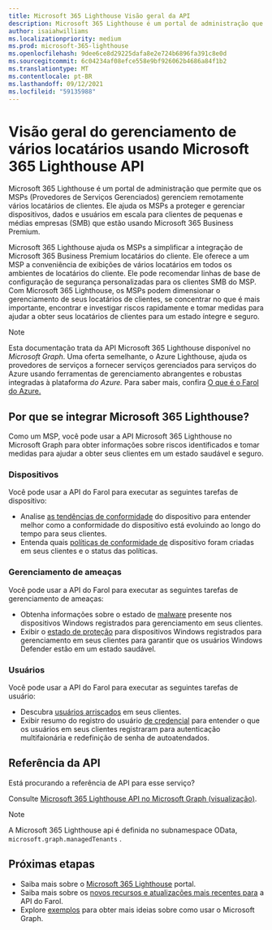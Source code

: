 ```yaml
---
title: Microsoft 365 Lighthouse Visão geral da API
description: Microsoft 365 Lighthouse é um portal de administração que ajuda os MSPs (Provedores de Serviços Gerenciados) a proteger e gerenciar dispositivos, dados e usuários em escala para clientes de pequenas e médias empresas (SMB) que estão usando o Microsoft 365 Business Premium.
author: isaiahwilliams
ms.localizationpriority: medium
ms.prod: microsoft-365-lighthouse
ms.openlocfilehash: 9dee6ce8d29225dafa8e2e724b6896fa391c8e0d
ms.sourcegitcommit: 6c04234af08efce558e9bf926062b4686a84f1b2
ms.translationtype: MT
ms.contentlocale: pt-BR
ms.lasthandoff: 09/12/2021
ms.locfileid: "59135988"
---
```

# <a name="overview-for-multi-tenant-management-using-the-microsoft-365-lighthouse-api"></a>Visão geral do gerenciamento de vários locatários usando Microsoft 365 Lighthouse API

Microsoft 365 Lighthouse é um portal de administração que permite que os MSPs (Provedores de Serviços Gerenciados) gerenciem remotamente vários locatários de clientes. Ele ajuda os MSPs a proteger e gerenciar dispositivos, dados e usuários em escala para clientes de pequenas e médias empresas (SMB) que estão usando Microsoft 365 Business Premium.

Microsoft 365 Lighthouse ajuda os MSPs a simplificar a integração de Microsoft 365 Business Premium locatários do cliente. Ele oferece a um MSP a conveniência de exibições de vários locatários em todos os ambientes de locatários do cliente. Ele pode recomendar linhas de base de configuração de segurança personalizadas para os clientes SMB do MSP. Com Microsoft 365 Lighthouse, os MSPs podem dimensionar o gerenciamento de seus locatários de clientes, se concentrar no que é mais importante, encontrar e investigar riscos rapidamente e tomar medidas para ajudar a obter seus locatários de clientes para um estado íntegre e seguro.

> [!NOTE]  
> Esta documentação trata da API Microsoft 365 Lighthouse disponível no _Microsoft Graph_. Uma oferta semelhante, o Azure Lighthouse, ajuda os provedores de serviços a fornecer serviços gerenciados para serviços do Azure usando ferramentas de gerenciamento abrangentes e robustas integradas à plataforma _do Azure._ Para saber mais, confira [O que é o Farol do Azure.](/azure/lighthouse/overview)

## <a name="why-integrate-with-microsoft-365-lighthouse"></a>Por que se integrar Microsoft 365 Lighthouse?

Como um MSP, você pode usar a API Microsoft 365 Lighthouse no Microsoft Graph para obter informações sobre riscos identificados e tomar medidas para ajudar a obter seus clientes em um estado saudável e seguro.

### <a name="devices"></a>Dispositivos

Você pode usar a API do Farol para executar as seguintes tarefas de dispositivo:

- Analise [as tendências de conformidade](/graph/api/resources/managedtenants-manageddevicecompliancetrend?view=graph-rest-beta&preserve-view=true) do dispositivo para entender melhor como a conformidade do dispositivo está evoluindo ao longo do tempo para seus clientes.
- Entenda quais [políticas de conformidade de](/graph/api/resources/managedtenants-manageddevicecompliance) dispositivo foram criadas em seus clientes e o status das políticas.

### <a name="threat-management"></a>Gerenciamento de ameaças

Você pode usar a API do Farol para executar as seguintes tarefas de gerenciamento de ameaças:

- Obtenha informações sobre o estado de [malware](/graph/api/resources/managedtenants-windowsdevicemalwarestate) presente nos dispositivos Windows registrados para gerenciamento em seus clientes.
- Exibir o [estado de proteção](/graph/api/resources/managedtenants-windowsprotectionstate?view=graph-rest-beta&preserve-view=true) para dispositivos Windows registrados para gerenciamento em seus clientes para garantir que os usuários Windows Defender estão em um estado saudável.

### <a name="users"></a>Usuários

Você pode usar a API do Farol para executar as seguintes tarefas de usuário:

- Descubra [usuários arriscados](/graph/api/resources/managedtenants-riskyuser?view=graph-rest-beta&preserve-view=true) em seus clientes.
- Exibir resumo do registro do usuário [de credencial](/graph/api/resources/managedtenants-credentialuserregistrationssummary?view=graph-rest-beta&preserve-view=true) para entender o que os usuários em seus clientes registraram para autenticação multifaionária e redefinição de senha de autoatendados.

## <a name="api-reference"></a>Referência da API

Está procurando a referência de API para esse serviço?

Consulte [Microsoft 365 Lighthouse API no Microsoft Graph (visualização)](/graph/api/resources/managedtenants-managedtenant?view=graph-rest-beta&preserve-view=true).

> [!NOTE]
> A Microsoft 365 Lighthouse api é definida no subnamespace OData, `microsoft.graph.managedTenants` .


## <a name="next-steps"></a>Próximas etapas

- Saiba mais sobre o [Microsoft 365 Lighthouse](/microsoft-365/lighthouse/m365-lighthouse-overview?view=o365-worldwide&preserve-view=true) portal.
- Saiba mais sobre os [novos recursos e atualizações mais recentes para](/graph/whats-new-overview) a API do Farol.
- Explore [exemplos](https://developer.microsoft.com/graph/graph/examples) para obter mais ideias sobre como usar o Microsoft Graph.

